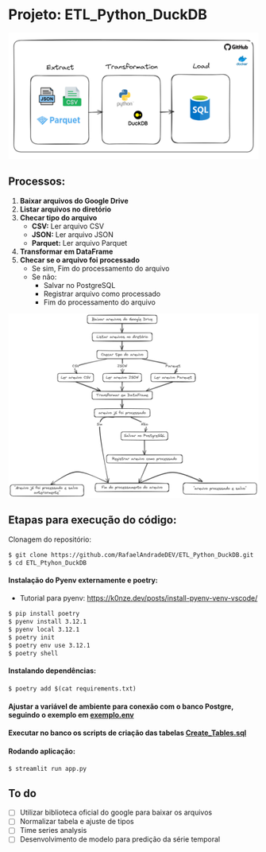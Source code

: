 # Projeto: ETL_Python_DuckDB

![Ilustração e anotações sobre ETL do projeto](/imgs/ETL_do_projeto.png)

## Processos:
1. **Baixar arquivos do Google Drive**
2. **Listar arquivos no diretório**
3. **Checar tipo do arquivo**
    - **CSV:** Ler arquivo CSV
    - **JSON:** Ler arquivo JSON
    - **Parquet:** Ler arquivo Parquet
4. **Transformar em DataFrame**
5. **Checar se o arquivo foi processado**
    - Se sim, Fim do processamento do arquivo
    - Se não:
        - Salvar no PostgreSQL
        - Registrar arquivo como processado
        - Fim do processamento do arquivo


![Processo_ETL](/imgs/processo_ETL.png)

## Etapas para execução do código:
Clonagem do repositório:

```
$ git clone https://github.com/RafaelAndradeDEV/ETL_Python_DuckDB.git 
$ cd ETL_Ptyhon_DuckDB
 ```

#### Instalação do Pyenv externamente e poetry:
- Tutorial para pyenv: https://k0nze.dev/posts/install-pyenv-venv-vscode/

```
$ pip install poetry
$ pyenv install 3.12.1
$ pyenv local 3.12.1
$ poetry init
$ poetry env use 3.12.1
$ poetry shell
```
#### Instalando dependências: 
```
$ poetry add $(cat requirements.txt)
```
#### Ajustar a variável de ambiente para conexão com o banco Postgre, seguindo o exemplo em [exemplo.env](exemplo.env)
#### Executar no banco os scripts de criação das tabelas [Create_Tables.sql](PLQS_codes/Create_Tables.sql)
#### Rodando aplicação:
```
$ streamlit run app.py
```


## To do  
- [ ] Utilizar biblioteca oficial do google para baixar os arquivos
- [ ] Normalizar tabela e ajuste de tipos
- [ ] Time series analysis
- [ ] Desenvolvimento de modelo para predição da série temporal
